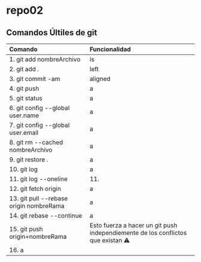 # repo02

## Comandos Últiles de git

| Comando                                 | Funcionalidad                                                                   |
| :-------------------------------------- | :------------------------------------------------------------------------------ |
| 1. git add nombreArchivo                | is                                                                              |
| 2. git add .                            | left                                                                            |
| 3. git commit -am                       | aligned                                                                         |
| 4. git push                             | a                                                                               |
| 5. git status                           | a                                                                               |
| 6. git config --global user.name        | a                                                                               |
| 7. git config --global user.email       | a                                                                               |
| 8. git rm --cached nombreArchivo        | a                                                                               |
| 9. git restore .                        | a                                                                               |
| 10. git log                             | a                                                                               |
| 11. git log --oneline                   | 11.                                                                             |
| 12. git fetch origin                    | a                                                                               |
| 13. git pull --rebase origin nombreRama | a                                                                               |
| 14. git rebase --continue               | a                                                                               |
| 15. git push origin+nombreRama          | Esto fuerza a hacer un git push independiemente de los conflictos que existan ⚠️ |
| 16.          a                          |
